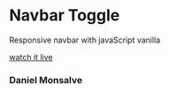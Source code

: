 # Navbar Toggle

Responsive navbar with javaScript vanilla

[watch it live](https://daniel-monsalve-villegas.github.io/navbar-toggle)

### Daniel Monsalve
